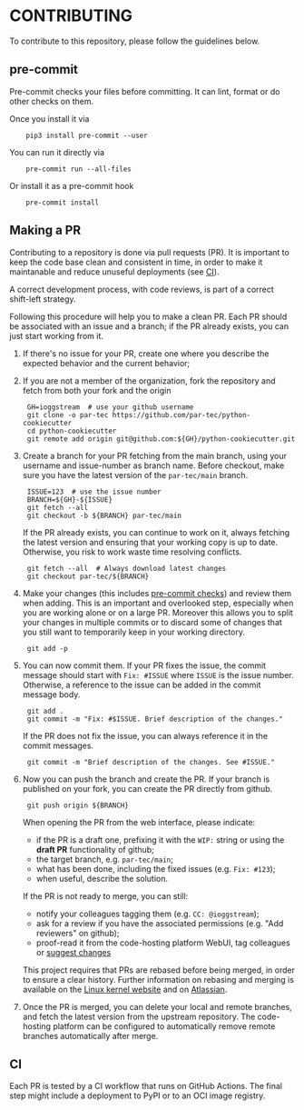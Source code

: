 # CONTRIBUTING

To contribute to this repository, please follow the guidelines below.

## pre-commit

Pre-commit checks your files before committing. It can lint, format or do
other checks on them.

Once you install it via

        pip3 install pre-commit --user

You can run it directly via

        pre-commit run --all-files

Or install it as a pre-commit hook

        pre-commit install

## Making a PR

Contributing to a repository is done via pull requests (PR).
It is important to keep the code base clean and consistent in time,
in order to make it maintanable
and reduce unuseful deployments (see [CI](#ci)).

A correct development process, with code reviews, is part of a correct
shift-left strategy.

Following this procedure will help you to make a clean PR.
Each PR should be associated with an issue and a branch;
if the PR already exists, you can just start working from it.

1. If there's no issue for your PR, create one where you describe the expected behavior and the current behavior;
1. If you are not a member of the organization, fork the repository and fetch from both your fork and the origin

        GH=ioggstream  # use your github username
        git clone -o par-tec https://github.com/par-tec/python-cookiecutter
        cd python-cookiecutter
        git remote add origin git@github.com:${GH}/python-cookiecutter.git

1. Create a branch for your PR fetching from the main branch, using your username and issue-number as branch name.
   Before checkout, make sure you have the latest version of the `par-tec/main` branch.

        ISSUE=123  # use the issue number
        BRANCH=${GH}-${ISSUE}
        git fetch --all
        git checkout -b ${BRANCH} par-tec/main

   If the PR already exists, you can continue to work on it, always fetching the latest version
   and ensuring that your working copy is up to date. Otherwise, you risk to work waste time
   resolving conflicts.

        git fetch --all  # Always download latest changes
        git checkout par-tec/${BRANCH}

1. Make your changes (this includes [pre-commit checks](#pre-commit)) and review them when adding.
   This is an important and overlooked step, especially when
   you are working alone or on a large PR. Moreover this allows you to split your changes in multiple commits
   or to discard some of changes that you still want to temporarily keep in your working directory.

        git add -p

1. You can now commit them. If your PR fixes the issue,
   the commit message should start with `Fix: #ISSUE` where `ISSUE` is the issue number.
   Otherwise, a reference to the issue can be added in the commit message body.

        git add .
        git commit -m "Fix: #$ISSUE. Brief description of the changes."

   If the PR does not fix the issue, you can always reference it
   in the commit messages.

        git commit -m "Brief description of the changes. See #ISSUE."

1. Now you can push the branch and create the PR.
   If your branch is published on your fork, you can create the PR directly
   from github.

        git push origin ${BRANCH}

   When opening the PR from the web interface, please indicate:

   - if the PR is a draft one, prefixing it with the `WIP:` string
     or using the **draft PR** functionality of github;
   - the target branch, e.g. `par-tec/main`;
   - what has been done, including the fixed issues (e.g. `Fix: #123`);
   - when useful, describe the solution.

   If the PR is not ready to merge, you can still:

   - notify your colleagues tagging them (e.g. `CC: @ioggstream`);
   - ask for a review if you have the associated permissions
     (e.g. "Add reviewers" on github);
   - proof-read it from the code-hosting platform WebUI, tag colleagues
     or [suggest changes](https://docs.github.com/en/pull-requests/collaborating-with-pull-requests/reviewing-changes-in-pull-requests/incorporating-feedback-in-your-pull-request)

   This project requires that PRs are rebased before being merged,
   in order to ensure a clear history.
   Further information on rebasing and merging is available on
   the [Linux kernel website](https://docs.kernel.org/maintainer/rebasing-and-merging.html)
   and on [Atlassian](https://www.atlassian.com/git/tutorials/merging-vs-rebasing).

1. Once the PR is merged, you can delete your local and remote branches,
   and fetch the latest version from the upstream repository.
   The code-hosting platform can be configured to automatically remove
   remote branches automatically after merge.

## CI

Each PR is tested by a CI workflow that runs on GitHub Actions.
The final step might include a deployment to PyPI or to an OCI image registry.
